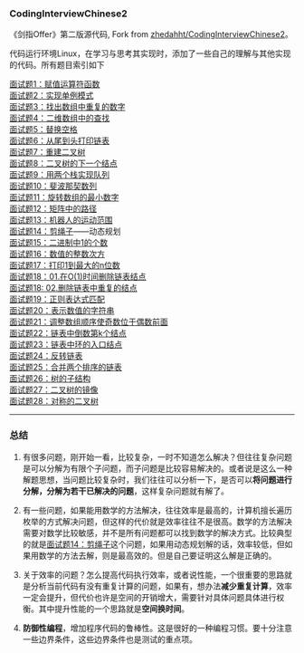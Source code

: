 ### CodingInterviewChinese2
《剑指Offer》第二版源代码, Fork from [zhedahht/CodingInterviewChinese2](https://github.com/zhedahht/CodingInterviewChinese2)。

代码运行环境Linux，在学习与思考其实现时，添加了一些自己的理解与其他实现的代码。所有题目索引如下

[面试题1：赋值运算符函数](./codes/01_AssignmentOperator/AssignmentOperator.cpp)           
[面试题2：实现单例模式](./codes/02_Singleton/singleton.cpp)                  
[面试题3：找出数组中重复的数字](./codes/03_DuplicationInArray)        
[面试题4：二维数组中的查找](./codes/04_FindInPartiallySortedMatrix/FindInPartiallySortedMatrix.cpp)           
[面试题5：替换空格](./codes/05_ReplaceSpaces/ReplaceSpaces.cpp)           
[面试题6：从尾到头打印链表](./codes/06_PrintListInReversedOrder/PrintListInReversedOrder.cpp)             
[面试题7：重建二叉树](./codes/07_ConstructBinaryTree/ConstructBinaryTree.cpp)         
[面试题8：二叉树的下一个结点](./codes/08_NextNodeInBinaryTrees/NextNodeInBinaryTrees.cpp)             
[面试题9：用两个栈实现队列](./codes/09_QueueWithTwoStacks/QueueWithTwoStacks.cpp)             
[面试题10：斐波那契数列](./10_Fibonacci/Fibonacci.cpp)              
[面试题11：旋转数组的最小数字](./11_MinNumberInRotatedArray/MinNumberInRotatedArray.cpp)            
[面试题12：矩阵中的路径](./12_StringPathInMatrix/StringPathInMatrix.cpp)            
[面试题13：机器人的运动范围](./13_RobotMove/RobotMove.cpp)          
[面试题14：剪绳子](./14_CuttingRope/CuttingRope.cpp)——动态规划              
[面试题15：二进制中1的个数](./15_NumberOf1Binary/NumberOf1InBinary.cpp)         
[面试题16：数值的整数次方](./16_Power/Power.cpp)            
[面试题17：打印1到最大的n位数](./17_Print1ToMaxOfNDigits/Print1ToMaxOfNDigits.cpp)          
[面试题18：01.在O(1)时间删除链表结点](./18_01_DeleteNodeInList/DeleteNodeInList.cpp)            
[面试题18: 02.删除链表中重复的结点](./18_02_DeleteDuplicatedNode/DeleteDuplicatedNode.cpp)          
[面试题19：正则表达式匹配](./19_RegularExpressionsMatching/RegularExpressions.cpp)          
[面试题20：表示数值的字符串](./20_NumericStrings/NumericStrings.cpp)            
[面试题21：调整数组顺序使奇数位于偶数前面](./21_ReorderArray/ReorderArray.cpp)          
[面试题22：链表中倒数第k个结点](./22_KthNodeFromEnd/KthNodeFromEnd.cpp)         
[面试题23：链表中环的入口结点](./23_EntryNodeInListLoop/EntryNodeInListLoop.cpp)            
[面试题24：反转链表](./24_ReverseList/ReverseList.cpp)          
[面试题25：合并两个排序的链表](./25_MergeSortedLists/MergeSortedLists.cpp)          
[面试题26：树的子结构](./26_SubstructureInTree/SubstructureInTree.cpp)                  
[面试题27：二叉树的镜像](./27_MirrorOfBinaryTree/MirrorOfBinaryTree.cpp)            
[面试题28：对称的二叉树](./28_SymmetricalBinaryTree.cpp)

---
### 总结

1. 有很多问题，刚开始一看，比较复杂，一时不知道怎么解决？但往往复杂问题是可以分解为有限个子问题，而子问题是比较容易解决的。或者说是这么一种解题思想，当问题比较复杂时，我们往往可以分析一下，是否可以**将问题进行分解，分解为若干已解决的问题**，这样复杂问题就有解了。     

2. 有一些问题，如果能用数学的方法解决，往往效率是最高的，计算机擅长遍历枚举的方式解决问题，但这样的代价就是效率往往不是很高。数学的方法解决需要对数学比较敏感，并不是所有问题都可以找到数学的解决方式。比较典型的就是[面试题14：剪绳子](./14_CuttingRope)这个问题，如果用动态规划解的话，效率较低，但如果用数学的方法去解，则是最高效的。但是自己要证明这么解是正确的。

3. 关于效率的问题？怎么提高代码执行效率，或者说性能，一个很重要的思路就是分析当前代码有没有重复计算的问题，如果有，想办法**减少重复计算**，效率一定会提升，但代价也许是空间的开销增大，需要针对具体问题具体进行权衡。其中提升性能的一个思路就是**空间换时间**。

4. **防御性编程**，增加程序代码的鲁棒性。这是很好的一种编程习惯。要十分注意一些边界条件，这些边界条件也是测试的重点项。